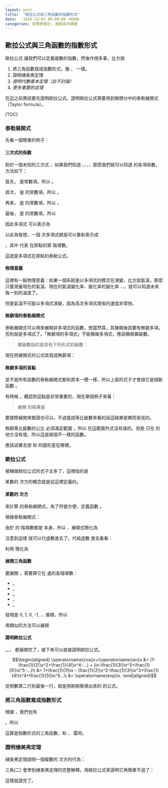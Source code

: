```yaml
---
layout: post
title:  "歐拉公式與三角函數的指數形式"
date:   2016-12-01 00:00:00 +0800
categories: 初等微積分, 進階高中課題
---
```




歐拉公式與三角函數的指數形式
-----------------------------------------------

歐拉公式 <script type="math/tex">e^{i\theta}=\operatorname{cos}\theta+i\operatorname{sin}\theta</script> 讓我們可以定義複數的指數，然後作很多事，比方說

1. 將三角函數寫成指數形式，像 <script type="math/tex">\operatorname{sinh}</script>、 <script type="math/tex">\operatorname{cosh}</script> 一樣。
2. 證明棣美弗定理
3. *證明代數基本定理（此不討論）*
4. *更多重要的定理*

在這之前應該要先證明歐拉公式。證明歐拉公式需要用到微積分中的泰勒展開式（Taylor formula）。

[TOC]



### 泰勒展開式

先看一個簡單的例子：

#### 三次式的係數

對於一個未知的三次式 <script type="math/tex">f(x) = ax^3+bx^2+cx+d</script>，如果我們知道 <script type="math/tex">f(0)</script>、<script type="math/tex">f'(0)</script>、<script type="math/tex">f''(0)</script>、<script type="math/tex">f'''(0)</script>，那麼我們就可以知道 <script type="math/tex">f(x)</script> 的各項係數，方法如下：

首先，<script type="math/tex">d</script> 是常數項，所以 <script type="math/tex">d=f(0)</script>。

其次，<script type="math/tex">c</script> 是 <script type="math/tex">f'(x)=3ax^2+2bx+1c</script> 的常數項，所以 <script type="math/tex">c=f'(0)</script>。

再來，<script type="math/tex">2b</script> 是 <script type="math/tex">f''(x)=3\cdot 2ax+2\cdot 1b</script> 的常數項，所以 <script type="math/tex">b=\frac{1}{2!}f''(0)</script>。

最後，<script type="math/tex">6a</script> 是 <script type="math/tex">f'''(x) = 3\cdot 2\cdot 1\cdot a</script> 的常數項，所以 <script type="math/tex">a=\frac{1}{3!}f'''(0)</script>

因此多項式 <script type="math/tex">f(x)</script> 可以表示為 <script type="math/tex; mode=display">f(x)=f(0)+\frac{f'(0)}{1!}x+\frac{f''(0)}{2!}x^2+\frac{f'''(0)}{3!}x^3.</script>

以此為發想，一個 <script type="math/tex">n</script> 次多項式總是可以重新表示成

<script type="math/tex; mode=display"> f(x)=\sum_{k=0}^{n} \frac{f^{(k)}(0)}{k!} x^k </script>

，其中 <script type="math/tex">f^{(k)}(0)</script> 代表 <script type="math/tex">f</script> 在原點的第 <script type="math/tex">k</script> 階導數。

這就是多項式在原點的泰勒公式。

#### 物理意義

這裡有一點物理意義：如果一個系統是以多項式的模式在演變，比方說氣溫，那麼只要測量現在的氣溫、現在的氣溫變化率、變化率的變化率 ...，就可以知道未來每一刻的溫度了。

但是氣溫不可能以多項式演變，因為高次多項式增長的速度非常快。

#### 無窮項的泰勒展開式

泰勒展開式可以用來展開非多項式的函數，想當然耳，其展開後該要有無窮多項，否則就是多項式了。「無窮項的多項式」不能稱做多項式，應該稱做冪級數。

> 冪級數指的是具有下列形式的級數：

> <script type="math/tex; mode=display"> p(x) = \sum _{k=0} ^{\infty} p_kx^k </script>

現在把展開式的公式改寫成無窮項：

> <script type="math/tex; mode=display"> f_{\mathrm{taylor}}(x) = \sum_{k=0}^{\infty} \frac{f^{(k)}(0)}{k!} x^k </script>

#### 無窮多項的盲點

並不是所有函數的泰勒展開式都和原本一模一樣，所以上面的式子才會說它是個新函數 <script type="math/tex">f_{\mathrm{taylor}}(x)</script>。

有時候 <script type="math/tex">f_{\mathrm{taylor}}(x) \neq f(x)</script> ，體認到這點是非常重要的，現在舉個例子來看：

> 展開 <script type="math/tex; mode=display">f(x)=\frac{1}{1-x}</script> 的結果是 <script type="math/tex; mode=display"> f_{\mathrm{taylor}}(x) = 1+x+x^2+x^3+... = \sum_{k=0}^{\infty} x^k</script>

要實際展開來驗證也可以，不過當成等比級數來看的話這結果是顯而易見的。

無窮等比級數的公比 <script type="math/tex">x</script> 必須滿足範圍 <script type="math/tex">-1<x<1</script>，所以 <script type="math/tex">f_{\mathrm{taylor}}</script> 在這範圍外式沒有值的。但是 <script type="math/tex">f(x)=\frac{1}{1-x}</script> 只在 <script type="math/tex">x=1</script> 的地方沒有值，所以這是兩個不一樣的函數。

應該試著去想 <script type="math/tex">f_{\mathrm{taylor}}(x) </script> 和 <script type="math/tex">f(x)</script> 的圖形差在哪裡。

### 歐拉公式

被稱做歐拉公式的式子太多了，這裡指的是

<script type="math/tex; mode=display">e^{ix}=\operatorname{cos}x+i\operatorname{sin}x</script>

某數的 <script type="math/tex">i</script> 次方的概念就是從這裡定義的。

#### 某數的 <script type="math/tex">i</script> 次方

來計算 <script type="math/tex">e^x</script> 的泰勒展開式。為了符號方便，定義函數 <script type="math/tex">\operatorname{exp}x=e^x</script>。

根據泰勒展開式：

<script type="math/tex; mode=display">\operatorname{exp}x=\operatorname{exp}0+\frac{\operatorname{exp}'0}{1!}x + \frac{\operatorname{exp}''0}{2!}x^2+...</script>

由於 <script type="math/tex">\operatorname{exp}x</script> 的 <script type="math/tex">n</script> 階導數都是 <script type="math/tex">\operatorname{exp}x</script> 本身，所以 <script type="math/tex">\operatorname{exp}' ' 0 = \operatorname{exp}' 0 = \operatorname{exp} 0 = 1 </script> ，展開式簡化為

<script type="math/tex; mode=display">\operatorname{exp}x=1+\frac{1}{1!}x + \frac{1}{2!}x^2+...</script>

注意到這樣 <script type="math/tex">\operatorname{exp}x</script> 就可以代虛數進去了。代純虛數 <script type="math/tex">ix</script> 進去看看：

<script type="math/tex; mode=display">\operatorname{exp}ix=1+\frac{1}{1!}ix + \frac{1}{2!}i^2x^2+\frac{1}{3!}i^3x^3+\frac{1}{4!}i^4x^4+\frac{1}{5!}i^5x^5+...</script>

利用 <script type="math/tex">i^2=-1</script> 簡化為

<script type="math/tex; mode=display">\operatorname{exp}ix=1+\frac{1}{1!}ix - \frac{1}{2!}x^2-\frac{1}{3!}ix^3+\frac{1}{4!}x^4+\frac{1}{5!}ix^5...</script>

#### 展開三角函數

要展開 <script type="math/tex">\operatorname{sin}x</script>，需要算它在 <script type="math/tex">0</script> 處的各階導數：

- _<script type="math/tex">\operatorname{sin}0 =0</script>
- _<script type="math/tex">\operatorname{sin}'0 = \operatorname{cos}0=1</script>
- _<script type="math/tex">\operatorname{sin}''0 = -\operatorname{sin}0=0</script>
- _<script type="math/tex">\operatorname{sin}'''0 = -\operatorname{cos}0=-1</script>
- _<script type="math/tex">\operatorname{sin}''''0 =\operatorname{sin}0=0</script>

發現是 0, 1, 0, -1, ... 循環，所以

<script type="math/tex; mode=display"> \operatorname{sin}x = x-\frac{1}{3!}x^3+\frac{1}{5!}x^5-...</script>

用類似的方法可以展開 <script type="math/tex">\operatorname{cos}x</script>

<script type="math/tex; mode=display">\operatorname{cos}x = 1-\frac{1}{2!}x^2+\frac{1}{4!}x^4-...</script>

#### 證明歐拉公式

_<script type="math/tex">\operatorname{sin}x</script>、<script type="math/tex">\operatorname{cos}x</script>、<script type="math/tex">e^x</script> 都展開完了，接下來可以直接證明歐拉公式。

$$\begin{aligned}
 \operatorname{cos}x+i\operatorname{sin}x &=  (1-\frac{1}{2!}x^2+\frac{1}{4!}x^4-...) + (ix-\frac{1}{3!}ix^3+\frac{1}{5!}ix^5-...)\\ 
 &= 1+\frac{1}{1!}ix - \frac{1}{2!}x^2-\frac{1}{3!}ix^3+\frac{1}{4!}x^4+\frac{1}{5!}ix^5...\\
 &= \operatorname{exp}ix.
\end{aligned}$$

從倒數第二行到最後一行，就是用剛剛推導出來的 <script type="math/tex">\operatorname{exp}ix</script> 的公式。

### 將三角函數寫成指數形式

根據 <script type="math/tex">e^{ix}=\operatorname{cos}x+i\operatorname{sin}x</script> ，我們也有

<script type="math/tex; mode=display">e^{-ix}=\operatorname{cos}-x+i\operatorname{sin}-x = \operatorname{cos}x-i\operatorname{sin}x</script>

。所以

<script type="math/tex; mode=display">\operatorname{cos}x=\frac{e^{ix}+e^{-ix}}{2}</script>

<script type="math/tex; mode=display">\operatorname{sin}x=\frac{e^{ix}-e^{-ix}}{2i}</script>

這算是指數形式的三角函數，和 <script type="math/tex">\operatorname{sinh}x</script>、<script type="math/tex">\operatorname{cosh}x</script> 雷同。

### 證明棣美弗定理

棣美弗定理說明一個複數的 <script type="math/tex">n</script> 次方的行為：

> <script type="math/tex; mode=display">[r(\operatorname{cos}\theta+i\operatorname{sin}\theta)]^n=r^n(\operatorname{cos}n\theta+i\operatorname{sin}n\theta)</script>

三角(二) 會學到棣美弗定理的完整解釋。用歐拉公式來證明它再簡單不過了：

<script type="math/tex; mode=display">[r(\operatorname{cos}\theta+i\operatorname{sin}\theta)]^n=(re^{i\theta})^n = r^ne^{in\theta}=r^n(\operatorname{cos}n\theta+i\operatorname{sin}n\theta)</script>

這樣就證完了。